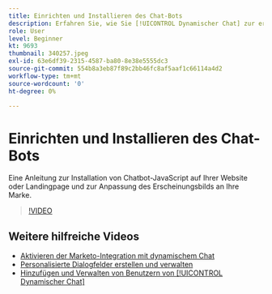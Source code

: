 ```yaml
---
title: Einrichten und Installieren des Chat-Bots
description: Erfahren Sie, wie Sie [!UICONTROL Dynamischer Chat] zur ersten Verwendung.
role: User
level: Beginner
kt: 9693
thumbnail: 340257.jpeg
exl-id: 63e6df39-2315-4587-ba80-8e38e5555dc3
source-git-commit: 554b8a3eb87f89c2bb46fc8af5aaf1c66114a4d2
workflow-type: tm+mt
source-wordcount: '0'
ht-degree: 0%

---
```


# Einrichten und Installieren des Chat-Bots

Eine Anleitung zur Installation von Chatbot-JavaScript auf Ihrer Website oder Landingpage und zur Anpassung des Erscheinungsbilds an Ihre Marke.

>[!VIDEO](https://video.tv.adobe.com/v/340257/?quality=12&learn=on)

## Weitere hilfreiche Videos

* [Aktivieren der Marketo-Integration mit dynamischem Chat](marketo-integration.md)
* [Personalisierte Dialogfelder erstellen und verwalten](dialogue-management.md)
* [Hinzufügen und Verwalten von Benutzern von [!UICONTROL Dynamischer Chat] ](user-management.md)

